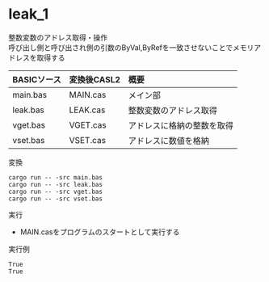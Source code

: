 # leak_1

整数変数のアドレス取得・操作  
呼び出し側と呼び出され側の引数のByVal,ByRefを一致させないことでメモリアドレスを取得する  


| BASICソース   | 変換後CASL2 | 概要                        |
|:--------------|:------------|:----------------------------|
| main.bas      | MAIN.cas    | メイン部                    |
| leak.bas      | LEAK.cas    | 整数変数のアドレス取得      |
| vget.bas      | VGET.cas    | アドレスに格納の整数を取得  |
| vset.bas      | VSET.cas    | アドレスに数値を格納        |


変換  
```
cargo run -- -src main.bas
cargo run -- -src leak.bas
cargo run -- -src vget.bas
cargo run -- -src vset.bas
```

実行  
 - MAIN.casをプログラムのスタートとして実行する


実行例  
```
True
True
```

